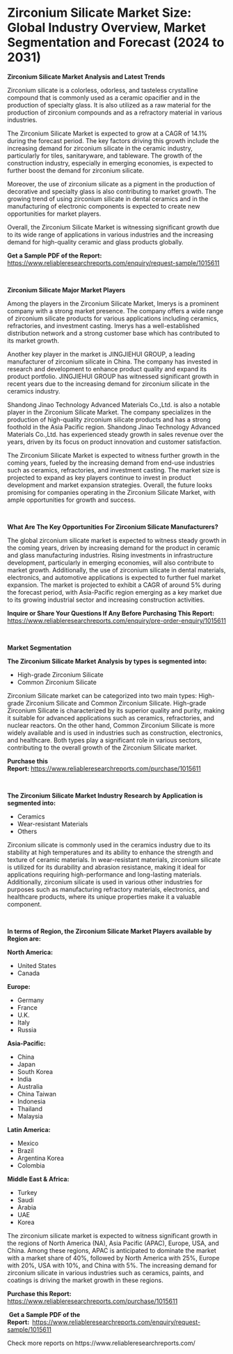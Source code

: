 <p><h1>Zirconium Silicate Market Size: Global Industry Overview, Market Segmentation and Forecast (2024 to 2031)</h1></p><p><strong>Zirconium Silicate Market Analysis and Latest Trends</strong></p>
<p><p>Zirconium silicate is a colorless, odorless, and tasteless crystalline compound that is commonly used as a ceramic opacifier and in the production of specialty glass. It is also utilized as a raw material for the production of zirconium compounds and as a refractory material in various industries.</p><p>The Zirconium Silicate Market is expected to grow at a CAGR of 14.1% during the forecast period. The key factors driving this growth include the increasing demand for zirconium silicate in the ceramic industry, particularly for tiles, sanitaryware, and tableware. The growth of the construction industry, especially in emerging economies, is expected to further boost the demand for zirconium silicate.</p><p>Moreover, the use of zirconium silicate as a pigment in the production of decorative and specialty glass is also contributing to market growth. The growing trend of using zirconium silicate in dental ceramics and in the manufacturing of electronic components is expected to create new opportunities for market players.</p><p>Overall, the Zirconium Silicate Market is witnessing significant growth due to its wide range of applications in various industries and the increasing demand for high-quality ceramic and glass products globally.</p></p>
<p><strong>Get a Sample PDF of the Report:&nbsp;</strong> <a href="https://www.reliableresearchreports.com/enquiry/request-sample/1015611">https://www.reliableresearchreports.com/enquiry/request-sample/1015611</a></p>
<p>&nbsp;</p>
<p><strong>Zirconium Silicate Major Market Players</strong></p>
<p><p>Among the players in the Zirconium Silicate Market, Imerys is a prominent company with a strong market presence. The company offers a wide range of zirconium silicate products for various applications including ceramics, refractories, and investment casting. Imerys has a well-established distribution network and a strong customer base which has contributed to its market growth.</p><p>Another key player in the market is JINGJIEHUI GROUP, a leading manufacturer of zirconium silicate in China. The company has invested in research and development to enhance product quality and expand its product portfolio. JINGJIEHUI GROUP has witnessed significant growth in recent years due to the increasing demand for zirconium silicate in the ceramics industry.</p><p>Shandong Jinao Technology Advanced Materials Co.,Ltd. is also a notable player in the Zirconium Silicate Market. The company specializes in the production of high-quality zirconium silicate products and has a strong foothold in the Asia Pacific region. Shandong Jinao Technology Advanced Materials Co.,Ltd. has experienced steady growth in sales revenue over the years, driven by its focus on product innovation and customer satisfaction.</p><p>The Zirconium Silicate Market is expected to witness further growth in the coming years, fueled by the increasing demand from end-use industries such as ceramics, refractories, and investment casting. The market size is projected to expand as key players continue to invest in product development and market expansion strategies. Overall, the future looks promising for companies operating in the Zirconium Silicate Market, with ample opportunities for growth and success.</p></p>
<p>&nbsp;</p>
<p><strong>What Are The Key Opportunities For Zirconium Silicate Manufacturers?</strong></p>
<p><p>The global zirconium silicate market is expected to witness steady growth in the coming years, driven by increasing demand for the product in ceramic and glass manufacturing industries. Rising investments in infrastructure development, particularly in emerging economies, will also contribute to market growth. Additionally, the use of zirconium silicate in dental materials, electronics, and automotive applications is expected to further fuel market expansion. The market is projected to exhibit a CAGR of around 5% during the forecast period, with Asia-Pacific region emerging as a key market due to its growing industrial sector and increasing construction activities.</p></p>
<p><strong>Inquire or Share Your Questions If Any Before Purchasing This Report:</strong> <a href="https://www.reliableresearchreports.com/enquiry/pre-order-enquiry/1015611">https://www.reliableresearchreports.com/enquiry/pre-order-enquiry/1015611</a></p>
<p>&nbsp;</p>
<p><strong>Market Segmentation</strong></p>
<p><strong>The Zirconium Silicate Market Analysis by types is segmented into:</strong></p>
<p><ul><li>High-grade Zirconium Silicate</li><li>Common Zirconium Silicate</li></ul></p>
<p><p>Zirconium Silicate market can be categorized into two main types: High-grade Zirconium Silicate and Common Zirconium Silicate. High-grade Zirconium Silicate is characterized by its superior quality and purity, making it suitable for advanced applications such as ceramics, refractories, and nuclear reactors. On the other hand, Common Zirconium Silicate is more widely available and is used in industries such as construction, electronics, and healthcare. Both types play a significant role in various sectors, contributing to the overall growth of the Zirconium Silicate market.</p></p>
<p><strong>Purchase this Report:&nbsp;</strong><a href="https://www.reliableresearchreports.com/purchase/1015611">https://www.reliableresearchreports.com/purchase/1015611</a></p>
<p>&nbsp;</p>
<p><strong>The Zirconium Silicate Market Industry Research by Application is segmented into:</strong></p>
<p><ul><li>Ceramics</li><li>Wear-resistant Materials</li><li>Others</li></ul></p>
<p><p>Zirconium silicate is commonly used in the ceramics industry due to its stability at high temperatures and its ability to enhance the strength and texture of ceramic materials. In wear-resistant materials, zirconium silicate is utilized for its durability and abrasion resistance, making it ideal for applications requiring high-performance and long-lasting materials. Additionally, zirconium silicate is used in various other industries for purposes such as manufacturing refractory materials, electronics, and healthcare products, where its unique properties make it a valuable component.</p></p>
<p>&nbsp;</p>
<p><strong>In terms of Region, the Zirconium Silicate Market Players available by Region are:</strong></p>
<p>
    <p> <strong> North America: </strong>
        <ul>
            <li>United States</li>
            <li>Canada</li>
        </ul>
        </p> 
    <p> <strong> Europe: </strong>
        <ul>
            <li>Germany</li>
            <li>France</li>
            <li>U.K.</li>
            <li>Italy</li>
            <li>Russia</li>
        </ul>
        </p> 
    <p> <strong> Asia-Pacific: </strong>
        <ul>
            <li>China</li>
            <li>Japan</li>
            <li>South Korea</li>
            <li>India</li>
            <li>Australia</li>
            <li>China Taiwan</li>
            <li>Indonesia</li>
            <li>Thailand</li>
            <li>Malaysia</li>
        </ul>
        </p> 
    <p> <strong> Latin America: </strong>
        <ul>
            <li>Mexico</li>
            <li>Brazil</li>
            <li>Argentina Korea</li>
            <li>Colombia</li>
        </ul>
        </p> 
    <p> <strong> Middle East & Africa: </strong>
        <ul>
            <li>Turkey</li>
            <li>Saudi</li>
            <li>Arabia</li>
            <li>UAE</li>
            <li>Korea</li>
        </ul>
    </p>
    </p>
<p><p>The zirconium silicate market is expected to witness significant growth in the regions of North America (NA), Asia Pacific (APAC), Europe, USA, and China. Among these regions, APAC is anticipated to dominate the market with a market share of 40%, followed by North America with 25%, Europe with 20%, USA with 10%, and China with 5%. The increasing demand for zirconium silicate in various industries such as ceramics, paints, and coatings is driving the market growth in these regions.</p></p>
<p><strong>Purchase this Report: </strong><a href="https://www.reliableresearchreports.com/purchase/1015611">https://www.reliableresearchreports.com/purchase/1015611</a></p>
<p>&nbsp;<strong>Get a Sample PDF of the Report:&nbsp;&nbsp;</strong><a href="https://www.reliableresearchreports.com/enquiry/request-sample/1015611">https://www.reliableresearchreports.com/enquiry/request-sample/1015611</a></p>
<p><strong></strong></p>
<p>Check more reports on https://www.reliableresearchreports.com/</p>
